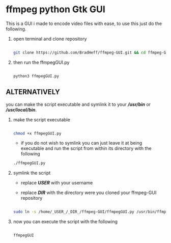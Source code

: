 # ffmpeg python Gtk GUI 

This is a GUI i made to encode video files with ease, to use this just do the following.

1. open terminal and clone repository

	```bash

	git clone https://github.com/BradHeff/ffmpeg-GUI.git && cd ffmpeg-GUI

	```

2. then run the ffmpegGUI.py

	```bash

	python3 ffmpegGUI.py

	```

ALTERNATIVELY
------

you can make the script executable and symlink it to your **_/usr/bin_** or **_/usr/local/bin_**.

1. make the script executable

	```bash 

	chmod +x ffmpegGUI.py

	```

	
	* if you do not wish to symlink you can just leave it at being executable and run the script from within its directory with the following

	```bash
	./ffmpegGUI.py
	```
	
2. symlink the script

	* replace **_USER_** with your username

	* replace **_DIR_** with the directory were you cloned your ffmpeg-GUI repository

	```bash

	sudo ln -s /home/_USER_/_DIR_/ffmpeg-GUI/ffmpegGUI.py /usr/bin/ffmpegGUI

	```

3. now you can execute the script with the following

	```bash

	ffmpegGUI

	```

